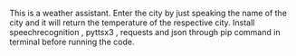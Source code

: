 This is a weather assistant.
Enter the city by just speaking the name of the city and it will return the temperature of the respective city.
Install speechrecognition , pyttsx3 , requests and json through pip command in terminal before running the code.
